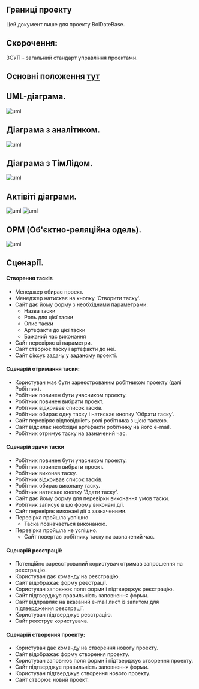 ﻿## Границі проекту
Цей документ лише для проекту BolDateBase.
## Скорочення:
ЗСУП - загальний стандарт управління проектами.
## Основні положення [тут](Основні положення.md)
## UML-діаграма.
![uml](http://www.plantuml.com/plantuml/png/hLRBJjjG4DtdAwvOaONv08GGbUYkY0YbwZ9ooGNIEZ6AtGTL5o4ysA1IKGHIrQg8Bp0XAS5v8FKBnd_KC-EuZgzCDx0WYUTnximvCzSiURxTzD_LdOBtjjROjfjsNNbRTjNzK6jigWtRyNHXdhxHc0Ruwz28-dIdAA0k3QDp6iqhsrFFglLQ0s4_g8U07do_gHUr5Dr7BHh344RjQ4z2Iok8kqBcKD40NrqE54_v1JpVQOoKVhJB2JWkY8x4-TBJJRWlO6WXuum311iXSKr_BYby87bDRzOyNpTrjJB1-OgSWC-FsiWDuoOQjhFZ-V1U0lTMqAy5E_Olw_VQSRSb_ufwV4fQkmP-uZYW4O2F4ghkfQ9Z6Z8vAHvorhSghverIPGphwKUYSYZxdbzst5tj2vm4ygoh4KrYquwo96-KNFSTLjEF2bc0dzniS2xGTidr5KiNhHF_MpKPKekW0vH463opOepJ6gDPxNmsRAWURuz7XlvLF7nPsYvIq6iAkexKMWcK7ZkYtr0lOazJsoqr2dc7fLob_mGiuMXCop961ZcL7t38T8RreoqpFo0sq6LQLjPUOiixsp9iHkLKjDzezVzOg6q8fmOreRhQ_NQzNsthjmDqqkdF0Ku0cHGd-S01u6dtScgnGiy5ixEXLguGgQje63WvPAXtgT02eD38Mt0EXm2y22RenjLnGNzgvNNbqRnPYBhIzfmB678xeSuY7kRAQykhoe72depiYM5nw6gkJbWbF6rc0u1D14-Ri15MrW9CMLCa98T2OIlsyceN-IhrTIuBNMbx5RMjEtKFcbJk_oOV2N_7ujoMrFA9Zi0O-RIGDr35hmdCejSGXaCTwbOyS1E1Fk97BcWfXTExZOBUCZ3JqZDqo47XnRWPEbasR9WfuOOATZqx6UJPEL3-ELwb4Xp-V6KAA9Y3kYEtnjnZpBXoExJW94owERe72CVYD4UQjf3-eH86XeWuCru1GYtV5ccgvqSCSgdC7qBZ7c2kjasaz4g5XuBe1OmuRFJ4yg0HJMlz4SVedjFTO9S7x8s8VMV75z0P9XRIdvsa1YmPh7CPhhCttGLI_Z4lp5_0G00)
## Діаграма з аналітиком.
![uml](http://www.plantuml.com/plantuml/png/hLLDRjDG4Dxx5BE3IaqE425Kxi76g2bK90wgZO1T6zC4fAX1NNZ1eY1n01AJA4vIkrUOkH7VJ5v-uZOe4jquzhoPx_lUD_DUZiB8FulUDnjU-FOqUEUV-KqAt_Z7hG-dmMiwyHjXtVDg_8rp7l1S4cbpnhCQ-I6z2Fp6fp3oFFT2bSfpUig_UOQq2sbBZpX5zYqN_EUWbFKTmLk9EPU4PpoG3chwvQGR3NEk2GHYUupb78KQpGwydMpqh5e5m4esJmv9FdEXnSl8alKGXVejSNbbGSeZBi0Iet8ClMsyfSZCyTxVugnH_MDK3ux3V-jIOTSe7yi501tC7PGLVCS5s3FRzfJaAnTAJXfNPSZwmkF_O5RgdyhnHFfWpny08_KMDFWaYQNB0qlCj0a8uQSm2tCeoyXKJ-mvn5AslnJJyalnLmdE1UceDPA0NWFWIctpPQMgPvinQ4LrUjMAebQJMYUFXE_ftbOx792E1ngI0JHHp7mHivcKUACUSrLi332dg9fZCTKihN9D7yEbjeSDaEhtTfqDDz8_W07tjuTmTh-2f_T99DdkpswYAkrOnLRD0TjYwWO3UJQZn4FaZwHNaRvE0yBEk4AwzhampZRGsrkBYhc1-dE5M6qQBRmq3-ORfsXfplQsuyK97w7ZsdYv97V6ZOfJ1v7fGg4PFApIou3sP5MRhVk9GfOkaQko5E3YMVRG81v4dnbq1u7K5AhVAWgvxYgIBbBST6VkXwVkeki1nvorotDTPF39xjEpp_NBrwxzS63TWa99ohPEB31QT9wi8ovDvRbKbUrjai0Jb1geTa8Re_amLVghk-LgVNQEy8R_ihy0)
## Діаграма з ТімЛідом.
![uml](http://www.plantuml.com/plantuml/png/lPF1IW9X58NtynHtcL0-W4Ju02vzWG6j9BLmZ5gE3bIBe4qOj6pJTjInH6Vq5Ux_2Zr9t-s72WdQM8lHU-uvddF-Nwr6_R3NF--qW-YarJqBUs57ekEmSNhHwXx9OTYEca55dzn8Sz4bRvdEN5oHC99wBQZNPEz0TlH1KnthJ5zr3NtDL6ZXxaJNBjRKNNrG6TCGOkK6RkX6dbn1BO19ATYEZUoNopHwP9LZLvWU3N2YS_CpE7O97dF1RWgJ-Qq95i329SofLsG4nSW_svIa8itBVhFRYBPN-QVEcUbrZkHMh1USPGmjm-oyPadOPdFVuV-w_txX4-2I9tEZhsl5q9lRhuibnZEM2Pq7EB7QvPDYxLZTk4Ii9AefurjyRp15Il1V7SnEzanpSw3rujiXWJbm2alrH5_ig-8P46GnH6mKg_BAF-qT)
## Актівіті діаграми.
![uml](http://www.plantuml.com/plantuml/png/ZP4zJiDG48JxTuhjk8FTv21fB0W80GxAJ-yuG8L4Wq91mSy9OXFBnh7D5MPln6XN244LoNvQZsQ_dVKRpHV9RB6ykWnMX0Wl6F31jyIW6Hfq60Gr7spHcTwRshBkOZQyigWrurcutRrVQ3H7OnzwfnisRDcyHmK2z5R8Nr4k_ZFSqUk3BESJEKvusE0TzRrkud0wdLq44Odm36PrjF2mm8JckaPfK--fsZhZbBQUWIhDz8QaJ_hMpfBaB3bFdVYckM_-4-BFx76AWfmQFJah0UCUwIDQpQcM1z08sB6hPS2E6WFvpz6dE4pI4ziimZkgtosyCURzJA_3Y2PUrZS0)
![uml](http://www.plantuml.com/plantuml/png/RP4zJiD048Lxds8b2kv0cd0AwWWi4GaYGUpEHHmJQ29-9CiKDC09i4dadsINAxov4Myd4iXAcf4yy_PxRyR3QJIwZUBhgo31Coo-i952vcZG9S49tk5GouorP6iBPr1JyuF6Q_H3xgL0nsQ53TQm72qCdAHibuCWEJgTHEERE3ox74TXWXoD8begrp8xR19FGtC-Ol5VM17BL6GTUlr6nVSkWc5n13Kqdqk6IjCjsQM4MAeiS_EXt97PKfQHsWjW_Ue6ByWz_8FooZFbqTDW2NZgfJ8eYQqrJseyubXoTFGlKEsl_qdPWf127jIgDNhCb2ctUZtrxrbhMsrNS2HdEoN7UdjvfOjo_vPchkK_g3zIr20OXfCB_lLV)
## ОРМ (Об'єктно-реляційна одель).
![uml](http://www.plantuml.com/plantuml/png/bPIzJiCm4CVtFeL7U8iM0ME7Vao8mQgluOG_qDsPWQhlZguahIKS9vsS-7UsVzRzaoMB9Sd1BmxUCfkTvS_JmfZJ4S6xizaAOUnCj07-prBobLa7V23y4aonW2iIEDg3lBqRspzoWNSOm0Z-dH90Fj9jmmvaRGCyFDRP9lbHzdnpAKjA7IqRthWewgKKwrWzWHjct33ZUMRSDkEQsNT2Tza_HINdlg_3FjEzVKKFveX-TYTqWH8TwxSTNSN3ggldde5cvuyphQiWCumG21RzP9AVKl9Wex5P4k4Fk0eZw9052DpzaTrcQk4zGvE_w2KAM5WXhmRdiOBDLVp-JBVLUKATM-fAs-vQKPKVOk-I_hugeFZ4BrbRGdGv-5y0)
## Сценарії.
#### Створення тасків
- Менеджер обирає проект.
- Менеджер натискає на кнопку 'Створити таску'.
- Сайт дає йому форму з необхідними параметрами:
	- Назва таски
	- Роль для цієї таски
	- Опис таски
	- Артефакти до цієї таски
	- Бажаний час виконання
- Сайт перевіряє ці параметри.
- Сайт створює таску і артефакти до неї.
- Сайт фіксує задачу у заданому проекті.

#### Сценарій отримання таски:
- Користувач має бути зареєстрованим робітником проекту (далі Робітник).
- Робітник повинен бути учасником проекту.
- Робітник повинен вибрати проект.
- Робітник відкриває список тасків.
- Робітник обирає одну таску і натискає кнопку 'Обрати таску'.
- Сайт перевіряє відповідність ролі робітника з цією таскою.
- Сайт відсилає необхідні артефакти робітнику на його e-mail.
- Робітник отримує таску на зазначений час.

#### Сценарій здачи таски
- Робітник повинен бути учасником проекту.
- Робітник повинен вибрати проект.
- Робітник виконав таску.
- Робітник відкриває список тасків.
- Робітник обирає виконану таску.
- Робітник натискає кнопку 'Здати таску'.
- Сайт дає йому форму для перевірки виконання умов таски.
- Робітник записує в цю форму виконані дії.
- Сайт перевіряє виконані дії з зазначеними.
- Перевірка пройшла успішно
	- Таска позначається виконаною.
- Перевірка пройшла не успішно.
	- Сайт повертає робітнику таску на зазначений час.

#### Сценарій реєстрації:
- Потенційно зареєстрований користувач отримав запрошення на реєстрацію.
- Користувач дає команду на реєстрацію.
- Сайт відображає форму реєстрації.
- Користувач заповнює поля форми і підтверджує реєстрацію.
- Сайт підтверджує правильність заповнення форми.
- Сайт відправляє на вказаний e-mail лист із запитом для підтвердження реєстрації.
- Користувач підтверджує реєстрацію.
- Сайт реєструє користувача.

#### Сценарій створення проекту:
- Користувач дає команду на створення новогу проекту.
- Сайт відображає форму створення проекту.
- Користувач заповнює поля форми і підтверджує створення проекту.
- Сайт підтверджує правильність заповнення форми.
- Користувач підтверджує створення нового проекту.
- Сайт створює новий проект.

